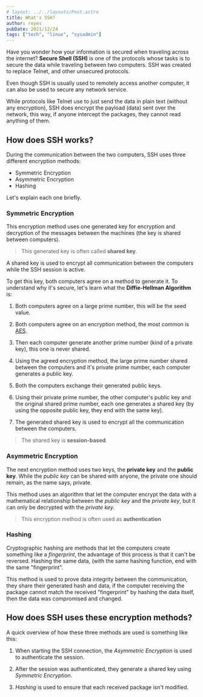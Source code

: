 ```yaml
---
# layout: ../../layouts/Post.astro
title: What's SSH?
author: reyes
pubDate: 2021/12/24
tags: ["tech", "linux", "sysadmin"]
---
```


Have you wonder how your information is secured when traveling across the internet? **Secure Shell (SSH)** is one of the protocols whose tasks is to secure the data while traveling between two computers. SSH was created to replace Telnet, and other unsecured protocols.

Even though SSH is usually used to remotely access another computer, it can also be used to secure any network service.

While protocols like Telnet use to just send the data in plain text (without any encryption), SSH does encrypt the payload (data) sent over the network, this way, if anyone intercept the packages, they cannot read anything of them.

## How does SSH works?

During the communication between the two computers, SSH uses three different encryption methods:

- Symmetric Encryption
- Asymmetric Encryption
- Hashing

Let's explain each one briefly.

### Symmetric Encryption

This encryption method uses one generated key for encryption and decryption of the messages between the machines (the key is shared between computers).

> This generated key is often called <strong class="glow">shared key</strong>.

A shared key is used to encrypt all communication between the computers while the SSH session is active.

To get this key, both computers agree on a method to generate it. To understand why it's secure, let's learn what the **Diffie-Hellman Algorithm** is:

1. Both computers agree on a large prime number, this will be the seed value.

2. Both computers agree on an encryption method, the most common is [AES](https://en.wikipedia.org/wiki/Advanced_Encryption_Standard).

3. Then each computer generate another prime number (kind of a private key), this one is never shared.

4. Using the agreed encryption method, the large prime number shared between the computers and it's private prime number, each computer generates a public key.

5. Both the computers exchange their generated public keys.

6. Using their private prime number, the other computer's public key and the original shared prime number, each one generates a shared key (by using the opposite public key, they end with the same key).

7. The generated shared key is used to encrypt all the communication between the computers.

> The shared key is <strong class="glow">session-based</strong>.

### Asymmetric Encryption

The next encryption method uses two keys, the **private key** and the **public key**. While the _public key_ can be shared with anyone, the private one should remain, as the name says, private.

This method uses an algorithm that let the computer encrypt the data with a mathematical relationship between the _public key_ and the _private key_, but it can only be decrypted with the _private key_.

> This encryption method is often used as <strong class="glow">authentication</strong>

### Hashing

Cryptographic hashing are methods that let the computers create something like a _fingerprint_, the advantage of this process is that it can't be reversed. Hashing the same data, (with the same hashing function, end with the same "fingerprint".

This method is used to prove data integrity between the communication, they share their generated hash and data, if the computer receiving the package cannot match the received "fingerprint" by hashing the data itself, then the data was compromised and changed.

## How does SSH uses these encryption methods?

A quick overview of how these three methods are used is something like this:

1. When starting the SSH connection, the _Asymmetric Encryption_ is used to authenticate the session.

2. After the session was authenticated, they generate a shared key using _Symmetric Encryption_.

3. _Hashing_ is used to ensure that each received package isn't modified.

